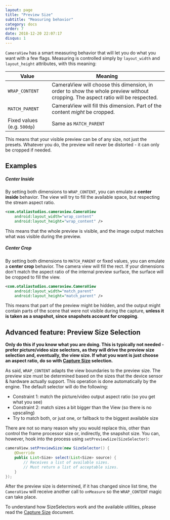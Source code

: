 ```yaml
---
layout: page
title: "Preview Size"
subtitle: "Measuring behavior"
category: docs
order: 7
date: 2018-12-20 22:07:17
disqus: 1
---
```


`CameraView` has a smart measuring behavior that will let you do what you want with a few flags.
Measuring is controlled simply by `layout_width` and `layout_height` attributes, with this meaning:

|Value|Meaning|
|-----|-------|
|`WRAP_CONTENT`|CameraView will choose this dimension, in order to show the whole preview without cropping. The aspect ratio will be respected.|
|`MATCH_PARENT`|CameraView will fill this dimension. Part of the content *might* be cropped.
|Fixed values (e.g. `500dp`)|Same as `MATCH_PARENT`|

This means that your visible preview can be of any size, not just the presets.
Whatever you do, the preview will never be distorted - it can only be cropped
if needed.

## Examples

##### Center Inside

By setting both dimensions to `WRAP_CONTENT`, you can emulate a **center inside** behavior.
The view will try to fill the available space, but respecting the stream aspect ratio.


```xml
<com.otaliastudios.cameraview.CameraView
    android:layout_width="wrap_content"
    android:layout_height="wrap_content" />
```

This means that the whole preview is visible, and the image output matches what was visible
during the preview.

##### Center Crop

By setting both dimensions to `MATCH_PARENT` or fixed values, you can emulate a **center crop** 
behavior. The camera view will fill the rect. If your dimensions don't match the aspect ratio
of the internal preview surface, the surface will be cropped to fill the view.

```xml
<com.otaliastudios.cameraview.CameraView
    android:layout_width="match_parent"
    android:layout_height="match_parent" />
```

This means that part of the preview might be hidden, and the output might contain parts of the scene
that were not visible during the capture, **unless it is taken as a snapshot, since snapshots account for cropping**.


## Advanced feature: Preview Size Selection

**Only do this if you know what you are doing. This is typically not needed - prefer picture/video size selectors,
as they will drive the preview size selection and, eventually, the view size. If what you want is just
choose an aspect ratio, do so with [Capture Size](capture-size.html) selection.**

As said, `WRAP_CONTENT` adapts the view boundaries to the preview size. The preview size must be determined
based on the sizes that the device sensor & hardware actually support. This operation is done automatically
by the engine. The default selector will do the following:

- Constraint 1: match the picture/video output aspect ratio (so you get what you see)
- Constraint 2: match sizes a bit bigger than the View (so there is no upscaling)
- Try to match both, or just one, or fallback to the biggest available size

There are not so many reason why you would replace this, other than control the frame processor size
or, indirectly, the snapshot size. You can, however, hook into the process using `setPreviewSize(SizeSelector)`:

```java
cameraView.setPreviewSize(new SizeSelector() {
    @Override
    public List<Size> select(List<Size> source) {
        // Receives a list of available sizes.
        // Must return a list of acceptable sizes.
    }
});
```

After the preview size is determined, if it has changed since list time, the `CameraView` will receive
another call to `onMeasure` so the `WRAP_CONTENT` magic can take place.

To understand how SizeSelectors work and the available utilities, please read the [Capture Size](capture-size.html) document.
